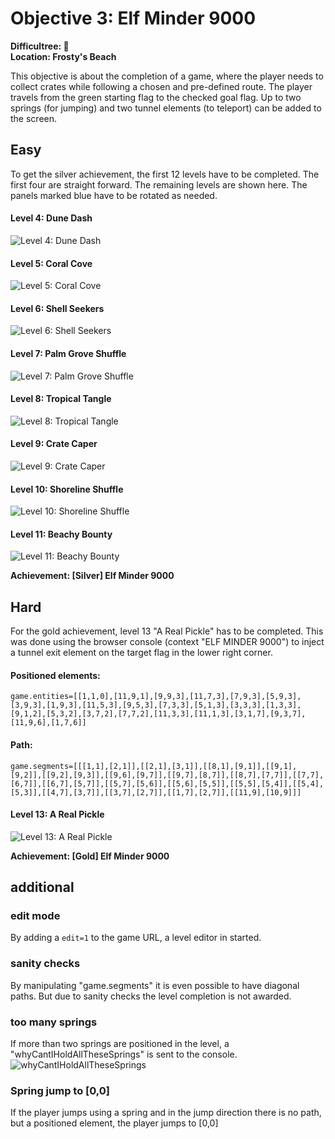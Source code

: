 # Objective 3: Elf Minder 9000

**Difficultree: 🎄**  
**Location: Frosty's Beach**

This objective is about the completion of a game, where the player needs to collect crates while following a chosen and pre-defined route.
The player travels from the green starting flag to the checked goal flag. Up to two springs (for jumping) and two tunnel elements (to teleport) can be added to the screen. 

## Easy
To get the silver achievement, the first 12 levels have to be completed.
The first four are straight forward.
The remaining levels are shown here. The panels marked blue have to be rotated as needed.
#### Level 4: Dune Dash
![Level 4: Dune Dash](Level%204%20-%20Dune%20Dash.png) 
#### Level 5: Coral Cove
![Level 5: Coral Cove](Level%205%20-%20Coral%20Cove.png)
#### Level 6: Shell Seekers
![Level 6: Shell Seekers](Level%206%20-%20Shell%20Seekers.png)
#### Level 7: Palm Grove Shuffle
![Level 7: Palm Grove Shuffle](Level%207%20-%20Palm%20Grove%20Shuffle.png)
#### Level 8: Tropical Tangle
![Level 8: Tropical Tangle](Level%208%20-%20Tropical%20Tangle.png)
#### Level 9: Crate Caper
![Level 9: Crate Caper](Level%209%20-%20Crate%20Caper.png)
#### Level 10: Shoreline Shuffle
![Level 10: Shoreline Shuffle](Level%2010%20-%20Shoreline%20Shuffle.png)
#### Level 11: Beachy Bounty
![Level 11: Beachy Bounty](Level%2011%20-%20Beachy%20Bounty.png)

**Achievement: [Silver] Elf Minder 9000**

## Hard
For the gold achievement, level 13 "A Real Pickle" has to be completed. This was done using the browser console (context "ELF MINDER 9000") to inject a tunnel exit element on the target flag in the lower right corner.
#### Positioned elements:
```
game.entities=[[1,1,0],[11,9,1],[9,9,3],[11,7,3],[7,9,3],[5,9,3],[3,9,3],[1,9,3],[11,5,3],[9,5,3],[7,3,3],[5,1,3],[3,3,3],[1,3,3],[9,1,2],[5,3,2],[3,7,2],[7,7,2],[11,3,3],[11,1,3],[3,1,7],[9,3,7],[11,9,6],[1,7,6]]
```
#### Path:
```
game.segments=[[[1,1],[2,1]],[[2,1],[3,1]],[[8,1],[9,1]],[[9,1],[9,2]],[[9,2],[9,3]],[[9,6],[9,7]],[[9,7],[8,7]],[[8,7],[7,7]],[[7,7],[6,7]],[[6,7],[5,7]],[[5,7],[5,6]],[[5,6],[5,5]],[[5,5],[5,4]],[[5,4],[5,3]],[[4,7],[3,7]],[[3,7],[2,7]],[[1,7],[2,7]],[[11,9],[10,9]]]
```

#### Level 13: A Real Pickle
![Level 13: A Real Pickle](Level%2013%20-%20A%20Real%20Pickle.png)

**Achievement: [Gold] Elf Minder 9000**

## additional
### edit mode
By adding a `edit=1` to the game URL, a level editor in started.
### sanity checks
By manipulating "game.segments" it is even possible to have diagonal paths. But due to sanity checks the level completion is not awarded.
### too many springs
If more than two springs are positioned in the level, a "whyCantIHoldAllTheseSprings" is sent to the console.
![whyCantIHoldAllTheseSprings](whyCantIHoldAllTheseSprings.png)
### Spring jump to [0,0]
If the player jumps using a spring and in the jump direction there is no path, but a positioned element, the player jumps to [0,0]
<!--stackedit_data:
eyJoaXN0b3J5IjpbNjk1Mzk1NzkyLC0xNjM4MDI1MDQyLC02ND
U3MjkzMTMsMTc0MjM2MTczMCwtMTI2OTk4MzYxLC01NzU2Njg3
ODMsLTIwMTE1MTk2NF19
-->